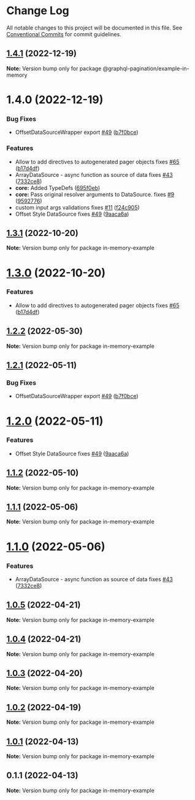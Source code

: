 # Change Log

All notable changes to this project will be documented in this file.
See [Conventional Commits](https://conventionalcommits.org) for commit guidelines.

## [1.4.1](https://github.com/lkrzyzanek/graphql-pagination/compare/@graphql-pagination/example-in-memory@1.4.0...@graphql-pagination/example-in-memory@1.4.1) (2022-12-19)

**Note:** Version bump only for package @graphql-pagination/example-in-memory





# 1.4.0 (2022-12-19)


### Bug Fixes

* OffsetDataSourceWrapper export [#49](https://github.com/lkrzyzanek/graphql-pagination/issues/49) ([b7f0bce](https://github.com/lkrzyzanek/graphql-pagination/commit/b7f0bce3e54bc28c8627f004a918811a4533380e))


### Features

* Allow to add directives to autogenerated pager objects fixes [#65](https://github.com/lkrzyzanek/graphql-pagination/issues/65) ([b17d4df](https://github.com/lkrzyzanek/graphql-pagination/commit/b17d4dfd21a716dc84acdd5c5262c2f369d18695))
* ArrayDataSource - async function as source of data fixes [#43](https://github.com/lkrzyzanek/graphql-pagination/issues/43) ([7332ce8](https://github.com/lkrzyzanek/graphql-pagination/commit/7332ce83814b2c955f6484dee62475ae01ce7a5a))
* **core:** Added TypeDefs ([695f0eb](https://github.com/lkrzyzanek/graphql-pagination/commit/695f0eb7b400e325d05d570933f75971c56f7904))
* **core:** Pass original resolver arguments to DataSource. fixes [#9](https://github.com/lkrzyzanek/graphql-pagination/issues/9) ([9592776](https://github.com/lkrzyzanek/graphql-pagination/commit/959277622d0e0cd68599880f6abd254ec855bea8))
* custom input args validations fixes [#11](https://github.com/lkrzyzanek/graphql-pagination/issues/11) ([f24c905](https://github.com/lkrzyzanek/graphql-pagination/commit/f24c9058cbeabd6d745fdf72cec69e7e664ad56f))
* Offset Style DataSource fixes [#49](https://github.com/lkrzyzanek/graphql-pagination/issues/49) ([9aaca6a](https://github.com/lkrzyzanek/graphql-pagination/commit/9aaca6a40dce9634a93e51d03c320e64f052f0ec))





## [1.3.1](https://github.com/lkrzyzanek/graphql-pagination/compare/in-memory-example@1.3.0...in-memory-example@1.3.1) (2022-10-20)

**Note:** Version bump only for package in-memory-example





# [1.3.0](https://github.com/lkrzyzanek/graphql-pagination/compare/in-memory-example@1.2.2...in-memory-example@1.3.0) (2022-10-20)


### Features

* Allow to add directives to autogenerated pager objects fixes [#65](https://github.com/lkrzyzanek/graphql-pagination/issues/65) ([b17d4df](https://github.com/lkrzyzanek/graphql-pagination/commit/b17d4dfd21a716dc84acdd5c5262c2f369d18695))





## [1.2.2](https://github.com/lkrzyzanek/graphql-pagination/compare/in-memory-example@1.2.1...in-memory-example@1.2.2) (2022-05-30)

**Note:** Version bump only for package in-memory-example





## [1.2.1](https://github.com/lkrzyzanek/graphql-pagination/compare/in-memory-example@1.2.0...in-memory-example@1.2.1) (2022-05-11)


### Bug Fixes

* OffsetDataSourceWrapper export [#49](https://github.com/lkrzyzanek/graphql-pagination/issues/49) ([b7f0bce](https://github.com/lkrzyzanek/graphql-pagination/commit/b7f0bce3e54bc28c8627f004a918811a4533380e))





# [1.2.0](https://github.com/lkrzyzanek/graphql-pagination/compare/in-memory-example@1.1.2...in-memory-example@1.2.0) (2022-05-11)


### Features

* Offset Style DataSource fixes [#49](https://github.com/lkrzyzanek/graphql-pagination/issues/49) ([9aaca6a](https://github.com/lkrzyzanek/graphql-pagination/commit/9aaca6a40dce9634a93e51d03c320e64f052f0ec))





## [1.1.2](https://github.com/lkrzyzanek/graphql-pagination/compare/in-memory-example@1.1.1...in-memory-example@1.1.2) (2022-05-10)

**Note:** Version bump only for package in-memory-example





## [1.1.1](https://github.com/lkrzyzanek/graphql-pagination/compare/in-memory-example@1.1.0...in-memory-example@1.1.1) (2022-05-06)

**Note:** Version bump only for package in-memory-example





# [1.1.0](https://github.com/lkrzyzanek/graphql-pagination/compare/in-memory-example@1.0.5...in-memory-example@1.1.0) (2022-05-06)


### Features

* ArrayDataSource - async function as source of data fixes [#43](https://github.com/lkrzyzanek/graphql-pagination/issues/43) ([7332ce8](https://github.com/lkrzyzanek/graphql-pagination/commit/7332ce83814b2c955f6484dee62475ae01ce7a5a))





## [1.0.5](https://github.com/lkrzyzanek/graphql-pagination/compare/in-memory-example@1.0.4...in-memory-example@1.0.5) (2022-04-21)

**Note:** Version bump only for package in-memory-example





## [1.0.4](https://github.com/lkrzyzanek/graphql-pagination/compare/in-memory-example@1.0.3...in-memory-example@1.0.4) (2022-04-21)

**Note:** Version bump only for package in-memory-example





## [1.0.3](https://github.com/lkrzyzanek/graphql-pagination/compare/in-memory-example@1.0.2...in-memory-example@1.0.3) (2022-04-20)

**Note:** Version bump only for package in-memory-example





## [1.0.2](https://github.com/lkrzyzanek/graphql-pagination/compare/in-memory-example@1.0.1...in-memory-example@1.0.2) (2022-04-19)

**Note:** Version bump only for package in-memory-example





## [1.0.1](https://github.com/lkrzyzanek/graphql-pagination/compare/in-memory-example@1.0.0...in-memory-example@1.0.1) (2022-04-13)

**Note:** Version bump only for package in-memory-example





## 0.1.1 (2022-04-13)

**Note:** Version bump only for package in-memory-example
